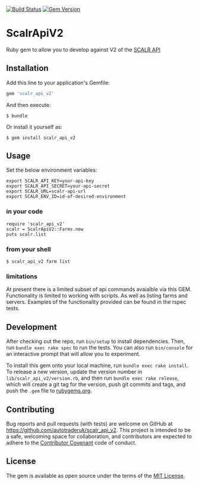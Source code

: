 [![Build Status](https://travis-ci.org/autotraderuk/scalr_api_v2.svg?branch=master)](https://travis-ci.org/autotraderuk/scalr_api_v2) [![Gem Version](https://badge.fury.io/rb/scalr_api_v2.svg)](https://badge.fury.io/rb/scalr_api_v2)
# ScalrApiV2

Ruby gem to allow you to develop against V2 of the [SCALR API](https://api-explorer.scalr.com)

## Installation

Add this line to your application's Gemfile:

```ruby
gem 'scalr_api_v2'
```

And then execute:

    $ bundle

Or install it yourself as:

    $ gem install scalr_api_v2

## Usage

Set the below environment variables:

    export SCALR_API_KEY=your-api-key
    export SCALR_API_SECRET=your-api-secret
    export SCALR_URL=scalr-api-url
    export SCALR_ENV_ID=id-of-desired-environment

### in your code

    require 'scalr_api_v2'
    scalr = ScalrApiV2::Farms.new
    puts scalr.list


### from your shell

    $ scalr_api_v2 farm list
    
### limitations

At present there is a limited subset of api commands avaialble via this GEM. Functionality is limited to working with scripts. As well as listing farms and servers.
Examples of the functionality provided can be found in the rspec tests.

## Development

After checking out the repo, run `bin/setup` to install dependencies. Then, run `bundle exec rake spec` to run the tests. You can also run `bin/console` for an interactive prompt that will allow you to experiment.

To install this gem onto your local machine, run `bundle exec rake install`. To release a new version, update the version number in `lib/scalr_api_v2/version.rb`, and then run `bundle exec rake release`, which will create a git tag for the version, push git commits and tags, and push the `.gem` file to [rubygems.org](https://rubygems.org).

## Contributing

Bug reports and pull requests (with tests) are welcome on GitHub at https://github.com/autotraderuk/scalr_api_v2. This project is intended to be a safe, welcoming space for collaboration, and contributors are expected to adhere to the [Contributor Covenant](http://contributor-covenant.org) code of conduct.


## License

The gem is available as open source under the terms of the [MIT License](http://opensource.org/licenses/MIT).

